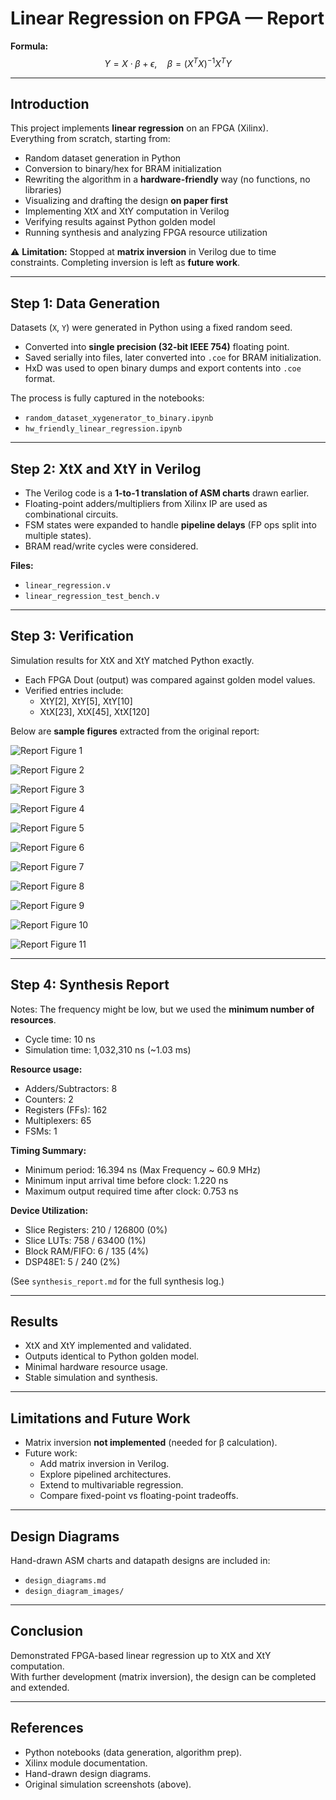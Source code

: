 # Linear Regression on FPGA — Report

**Formula:**  
$$ Y = X \cdot \beta + \epsilon, \quad \beta = (X^T X)^{-1} X^T Y $$

---

## Introduction

This project implements **linear regression** on an FPGA (Xilinx).  
Everything from scratch, starting from:

- Random dataset generation in Python  
- Conversion to binary/hex for BRAM initialization  
- Rewriting the algorithm in a **hardware-friendly** way (no functions, no libraries)  
- Visualizing and drafting the design **on paper first**  
- Implementing XtX and XtY computation in Verilog  
- Verifying results against Python golden model  
- Running synthesis and analyzing FPGA resource utilization  

⚠️ **Limitation:** Stopped at **matrix inversion** in Verilog due to time constraints. Completing inversion is left as **future work**.

---

## Step 1: Data Generation

Datasets (`X`, `Y`) were generated in Python using a fixed random seed.  
- Converted into **single precision (32-bit IEEE 754)** floating point.  
- Saved serially into files, later converted into `.coe` for BRAM initialization.  
- HxD was used to open binary dumps and export contents into `.coe` format.  

The process is fully captured in the notebooks:  
- `random_dataset_xygenerator_to_binary.ipynb`  
- `hw_friendly_linear_regression.ipynb`  

---

## Step 2: XtX and XtY in Verilog

- The Verilog code is a **1-to-1 translation of ASM charts** drawn earlier.  
- Floating-point adders/multipliers from Xilinx IP are used as combinational circuits.  
- FSM states were expanded to handle **pipeline delays** (FP ops split into multiple states).  
- BRAM read/write cycles were considered.  

**Files:**  
- `linear_regression.v`  
- `linear_regression_test_bench.v`  

---

## Step 3: Verification

Simulation results for XtX and XtY matched Python exactly.  
- Each FPGA Dout (output) was compared against golden model values.  
- Verified entries include:  
  - XtY[2], XtY[5], XtY[10]  
  - XtX[23], XtX[45], XtX[120]  

Below are **sample figures** extracted from the original report:

![Report Figure 1](report_images/report_img_1.png)

![Report Figure 2](report_images/report_img_2.png)

![Report Figure 3](report_images/report_img_3.png)

![Report Figure 4](report_images/report_img_4.png)

![Report Figure 5](report_images/report_img_5.png)

![Report Figure 6](report_images/report_img_6.png)

![Report Figure 7](report_images/report_img_7.png)

![Report Figure 8](report_images/report_img_8.png)

![Report Figure 9](report_images/report_img_9.png)

![Report Figure 10](report_images/report_img_10.png)

![Report Figure 11](report_images/report_img_11.png)

---

## Step 4: Synthesis Report

Notes: The frequency might be low, but we used the **minimum number of resources**.  

- Cycle time: 10 ns  
- Simulation time: 1,032,310 ns (~1.03 ms)  

**Resource usage:**  
- Adders/Subtractors: 8  
- Counters: 2  
- Registers (FFs): 162  
- Multiplexers: 65  
- FSMs: 1  

**Timing Summary:**  
- Minimum period: 16.394 ns (Max Frequency ~ 60.9 MHz)  
- Minimum input arrival time before clock: 1.220 ns  
- Maximum output required time after clock: 0.753 ns  

**Device Utilization:**  
- Slice Registers: 210 / 126800 (0%)  
- Slice LUTs: 758 / 63400 (1%)  
- Block RAM/FIFO: 6 / 135 (4%)  
- DSP48E1: 5 / 240 (2%)  

(See `synthesis_report.md` for the full synthesis log.)

---

## Results

- XtX and XtY implemented and validated.  
- Outputs identical to Python golden model.  
- Minimal hardware resource usage.  
- Stable simulation and synthesis.  

---

## Limitations and Future Work

- Matrix inversion **not implemented** (needed for β calculation).  
- Future work:  
  - Add matrix inversion in Verilog.  
  - Explore pipelined architectures.  
  - Extend to multivariable regression.  
  - Compare fixed-point vs floating-point tradeoffs.  

---

## Design Diagrams

Hand-drawn ASM charts and datapath designs are included in:  
- `design_diagrams.md`  
- `design_diagram_images/`  

---

## Conclusion

Demonstrated FPGA-based linear regression up to XtX and XtY computation.  
With further development (matrix inversion), the design can be completed and extended.

---

## References

- Python notebooks (data generation, algorithm prep).  
- Xilinx module documentation.  
- Hand-drawn design diagrams.  
- Original simulation screenshots (above).  
